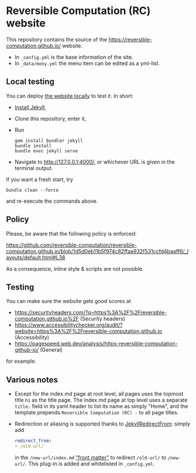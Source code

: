 # Reversible Computation (RC) website

This repository contains the source of the <https://reversible-computation.github.io/> website.

- In `_config.yml` is the base information of the site.
- In `_data/meny.yml` the menu item can be edited as a yml-list.

## Local testing

You can deploy [the website locally](https://docs.github.com/en/pages/setting-up-a-github-pages-site-with-jekyll/testing-your-github-pages-site-locally-with-jekyll) to test it.
In short:

- [Install Jekyll](https://jekyllrb.com/docs/installation/),
- Clone this repository, enter it,
- Run

    ```console
    gem install bundler jekyll
    bundle install
    bundle exec jekyll serve
    ```
- Navigate to <http://127.0.0.1:4000/>, or whichever URL is given in the terminal output.
    
If you want a fresh start, try

```console
bundle clean --force
```

and re-execute the commands above.

    
## Policy

Please, be aware that the following policy is enforced:

https://github.com/reversible-computation/reversible-computation.github.io/blob/1d5d0eb11b5f974c82ffaa932f531ccfd4baaff6/_layouts/default.html#L38

As a consequence, inline style & scripts are not possible.

## Testing

You can make sure the website gets good scores at

- <https://securityheaders.com/?q=https%3A%2F%2Freversible-computation.github.io%2F> (Security headers)
- <https://www.accessibilitychecker.org/audit/?website=https%3A%2F%2Freversible-computation.github.io> (Accessibility)
- <https://pagespeed.web.dev/analysis/https-reversible-computation-github-io/> (General)

for example.

## Various notes

- Except for the index.md page at root level, all pages uses the topmost title `h1` as the title page. The index.md page at top level uses a separate `title:` field in its yaml header to list its name as simply "Home", and the template prepends `Reversible Computation (RC) -` to all page titles.
- Redirection or aliasing is supported thanks to [JekyllRedirectFrom](https://github.com/jekyll/jekyll-redirect-from): simply add

    ```yml
    redirect_from:
    - /old-url/
    ```
    
    in the `/new-url/index.md` ["front matter"](https://jekyllrb.com/docs/front-matter/) to redirect `/old-url/` to `/new-url/`. This plug-in is added and whitelisted in `_config.yml`.
